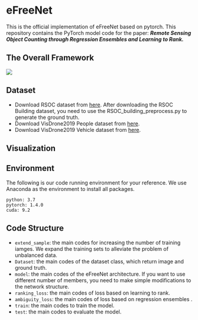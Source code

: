 # eFreeNet

This is the official implementation of eFreeNet based on pytorch. This repository contains the PyTorch model code for the paper: ***Remote Sensing Object Counting through Regression Ensembles and Learning to Rank.***
## The Overall Framework

![](https://github.com/huangyongbobo/eFateNet/blob/main/architecture.png)

## Dataset

* Download RSOC dataset from [here](https://github.com/gaoguangshuai/Counting-from-Sky-A-Large-scale-Dataset-for-Remote-Sensing-Object-Counting-and-A-Benchmark-Method). After downloading the RSOC Building dataset, you need to use the RSOC_building_preprocess.py to generate the ground truth.  
* Download VisDrone2019 People dataset from [here](https://drive.google.com/file/d/19gh-ZF-FpoTNNtVh_gScRc9pFlqvktpU/view?usp=sharing).  
* Download VisDrone2019 Vehicle dataset from [here](https://drive.google.com/file/d/12bCfAWEVurX6Z0RuAbegywkY7Z-UDU19/view?usp=sharing).  

## Visualization



## Environment

The following is our code running environment for your reference. We use Anaconda as the environment to install all packages.  

```
python: 3.7
pytorch: 1.4.0  
cuda: 9.2
```
## Code Structure

* `extend_sample`: the main codes for increasing the number of training iamges. We expand the training sets to alleviate the problem of unbalanced data. 
* `Dataset`: the main codes of the dataset class, which return image and ground truth.  
* `model`: the main codes of the eFreeNet architecture. If you want to use different number of members, you need to make simple modifications to the network structure. 
* `ranking_loss`: the main codes of loss based on learning to rank.  
* `ambiguity_loss`: the main codes of loss based on regression ensembles .  
* `train`: the main codes to train the model.  
* `test`: the main codes to evaluate the model.
